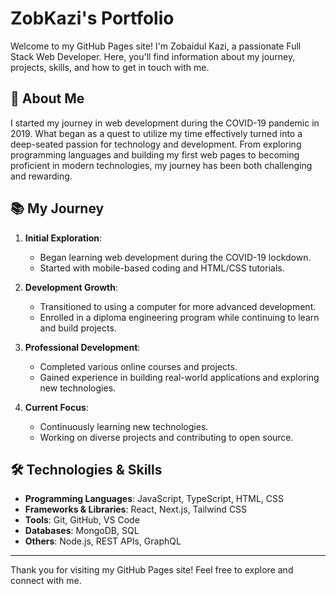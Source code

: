 # ZobKazi's Portfolio

Welcome to my GitHub Pages site! I'm Zobaidul Kazi, a passionate Full Stack Web Developer. Here, you'll find information about my journey, projects, skills, and how to get in touch with me.

## 🚀 About Me

I started my journey in web development during the COVID-19 pandemic in 2019. What began as a quest to utilize my time effectively turned into a deep-seated passion for technology and development. From exploring programming languages and building my first web pages to becoming proficient in modern technologies, my journey has been both challenging and rewarding.

## 📚 My Journey

1. **Initial Exploration**:
   - Began learning web development during the COVID-19 lockdown.
   - Started with mobile-based coding and HTML/CSS tutorials.

2. **Development Growth**:
   - Transitioned to using a computer for more advanced development.
   - Enrolled in a diploma engineering program while continuing to learn and build projects.

3. **Professional Development**:
   - Completed various online courses and projects.
   - Gained experience in building real-world applications and exploring new technologies.

4. **Current Focus**:
   - Continuously learning new technologies.
   - Working on diverse projects and contributing to open source.

## 🛠️ Technologies & Skills

- **Programming Languages**: JavaScript, TypeScript, HTML, CSS
- **Frameworks & Libraries**: React, Next.js, Tailwind CSS
- **Tools**: Git, GitHub, VS Code
- **Databases**: MongoDB, SQL
- **Others**: Node.js, REST APIs, GraphQL

---

Thank you for visiting my GitHub Pages site! Feel free to explore and connect with me.

